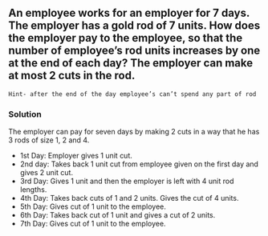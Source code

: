 ## An employee works for an employer for 7 days. The employer has a gold rod of 7 units. How does the employer pay to the employee, so that the number of employee’s rod units increases by one at the end of each day? The employer can make at most 2 cuts in the rod.

`Hint- after the end of the day employee’s can’t spend any part of rod`

### Solution

The employer can pay for seven days by making 2 cuts in a way that he has 3 rods of size 1, 2 and 4.

- 1st Day: Employer gives 1 unit cut.
- 2nd day: Takes back 1 unit cut from employee given on the first day and gives 2 unit cut.
- 3rd Day: Gives 1 unit and then the employer is left with 4 unit rod lengths.
- 4th Day: Takes back cuts of 1 and 2 units. Gives the cut of 4 units.
- 5th Day: Gives cut of 1 unit to the employee.
- 6th Day: Takes back cut of 1 unit and gives a cut of 2 units.
- 7th Day: Gives cut of 1 unit to the employee.
